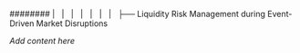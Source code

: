 ######## |   |   |   |   |   |   |   ├── Liquidity Risk Management during Event-Driven Market Disruptions

*Add content here*